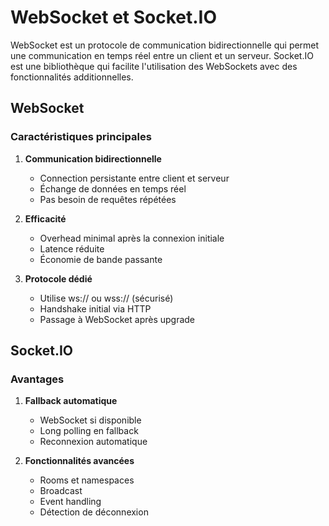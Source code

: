 # WebSocket et Socket.IO

WebSocket est un protocole de communication bidirectionnelle qui permet une communication en temps réel entre un client et un serveur. Socket.IO est une bibliothèque qui facilite l'utilisation des WebSockets avec des fonctionnalités additionnelles.

## WebSocket

### Caractéristiques principales

1. **Communication bidirectionnelle**
   - Connection persistante entre client et serveur
   - Échange de données en temps réel
   - Pas besoin de requêtes répétées

2. **Efficacité**
   - Overhead minimal après la connexion initiale
   - Latence réduite
   - Économie de bande passante

3. **Protocole dédié**
   - Utilise ws:// ou wss:// (sécurisé)
   - Handshake initial via HTTP
   - Passage à WebSocket après upgrade

## Socket.IO

### Avantages

1. **Fallback automatique**
   - WebSocket si disponible
   - Long polling en fallback
   - Reconnexion automatique

2. **Fonctionnalités avancées**
   - Rooms et namespaces
   - Broadcast
   - Event handling
   - Détection de déconnexion